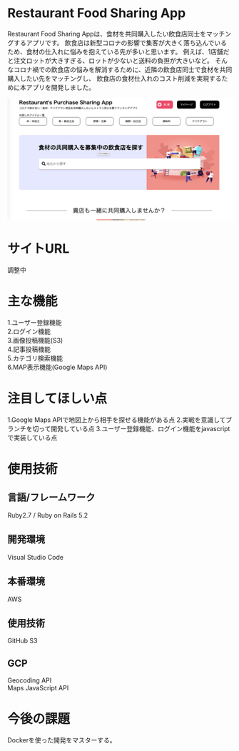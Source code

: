 # Restaurant Food Sharing App

Restaurant Food Sharing Appは、食材を共同購入したい飲食店同士をマッチングするアプリです。
飲食店は新型コロナの影響で集客が大きく落ち込んでいるため、食材の仕入れに悩みを抱えている先が多いと思います。
例えば、1店舗だと注文ロットが大きすぎる、ロットが少ないと送料の負担が大きいなど。
そんなコロナ禍での飲食店の悩みを解消するために、近隣の飲食店同士で食材を共同購入したい先をマッチングし、
飲食店の食材仕入れのコスト削減を実現するために本アプリを開発しました。

![Restaurant Purchase App.img](https://github.com/otakao/your_my_spoon/blob/master/Restaurant%20Purchase%20App.png)
# サイトURL
調整中

# 主な機能
1.ユーザー登録機能 <br>
2.ログイン機能 <br>
3.画像投稿機能(S3) <br>
4.記事投稿機能 <br>
5.カテゴリ検索機能 <br>
6.MAP表示機能(Google Maps API) <br>

# 注目してほしい点
1.Google Maps APIで地図上から相手を探せる機能がある点
2.実戦を意識してブランチを切って開発している点
3.ユーザー登録機能、ログイン機能をjavascriptで実装している点

# 使用技術
## 言語/フレームワーク
Ruby2.7 / Ruby on Rails 5.2
## 開発環境
Visual Studio Code
## 本番環境
AWS
## 使用技術
GitHub
S3
## GCP
Geocoding API <br>
Maps JavaScript API

# 今後の課題
Dockerを使った開発をマスターする。
